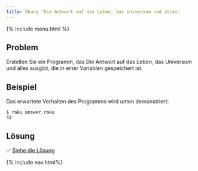 ```yaml
---
title: Übung 'Die Antwort auf das Leben, das Universum und alles'
---
```


{% include menu.html %}

## Problem

Erstellen Sie ein Programm, das Die Antwort auf das Leben, das Universum und alles ausgibt, die in einer Variablen gespeichert ist.

## Beispiel

Das erwartete Verhalten des Programms wird unten demonstriert:

```console
$ raku answer.raku
42
```

## Lösung

✅ [Siehe die Lösung](solution)

{% include nav.html%}